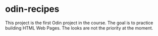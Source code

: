# odin-recipes
This project is the first Odin project in the course.
The goal is to practice building HTML Web Pages.
The looks are not the priority at the moment.